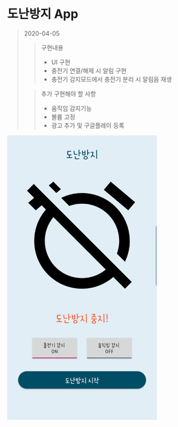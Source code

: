 도난방지 App
============

> 2020-04-05
> > 구현내용
> > + UI 구현
> > + 충전기 연결/해제 시 알림 구현
> > + 충전기 감지모드에서 충전기 분리 시 알림음 재생
>
> > 추가 구현해야 할 사항
> > + 움직임 감지기능
> > + 볼륨 고정
> > + 광고 추가 및 구글플레이 등록

<img src="/AntiTheft.jpg" width="350px"/><br>
